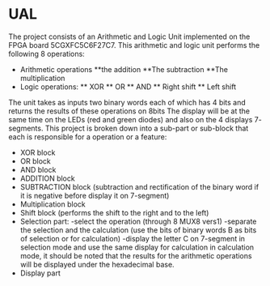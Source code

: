 # UAL
The project consists of an Arithmetic and Logic Unit implemented on the FPGA board
5CGXFC5C6F27C7.
This arithmetic and logic unit performs the following 8 operations:
* Arithmetic operations
**the addition
**The subtraction
**The multiplication
* Logic operations:
** XOR 
** OR 
** AND 
** Right shift
** Left shift

The unit takes as inputs two binary words each of which has 4 bits and returns the
results of these operations on 8bits
The display will be at the same time on the LEDs (red and green diodes) and also on the 4 displays 7-
segments.
This project is broken down into a sub-part or sub-block that each is responsible for a
operation or a feature:
* XOR block
* OR block
* AND block
* ADDITION block
* SUBTRACTION block (subtraction and rectification of the binary word if it is negative before
display it on 7-segment)
* Multiplication block
* Shift block (performs the shift to the right and to the left) 
* Selection part:
-select the operation (through 8 MUX8 vers1)
-separate the selection and the calculation (use the bits of binary words B as bits of
selection or for calculation)
-display the letter C on 7-segment in selection mode and use the same display
for calculation in calculation mode, it should be noted that the results for the arithmetic operations will be
displayed under the hexadecimal base.
* Display part  
